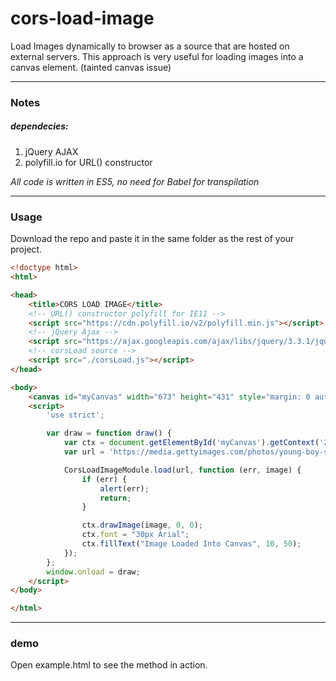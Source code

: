 # cors-load-image

Load Images dynamically to browser as a source that are hosted on external servers.
This approach is very useful for loading images into a canvas element. (tainted canvas issue)

---
### Notes
##### dependecies: 
1. jQuery AJAX 
2. polyfill.io for URL() constructor

_All code is written in ES5, no need for Babel for transpilation_

---
### Usage
Download the repo and paste it in the same folder as the rest of your project.
```html
<!doctype html>
<html>

<head>
    <title>CORS LOAD IMAGE</title>
    <!-- URL() constructor polyfill for IE11 -->
    <script src="https://cdn.polyfill.io/v2/polyfill.min.js"></script>
    <!-- jQuery Ajax -->
    <script src="https://ajax.googleapis.com/ajax/libs/jquery/3.3.1/jquery.min.js"></script>
    <!-- corsLoad source -->
    <script src="./corsLoad.js"></script>
</head>

<body>
    <canvas id="myCanvas" width="673" height="431" style="margin: 0 auto; display: block;"></canvas>
    <script>
        'use strict';

        var draw = function draw() {
            var ctx = document.getElementById('myCanvas').getContext('2d');
            var url = 'https://media.gettyimages.com/photos/young-boy-standing-on-a-rocky-outcrop-picture-id841868308';

            CorsLoadImageModule.load(url, function (err, image) {
                if (err) {
                    alert(err);
                    return;
                }

                ctx.drawImage(image, 0, 0);
                ctx.font = "30px Arial";
                ctx.fillText("Image Loaded Into Canvas", 10, 50);
            });
        };
        window.onload = draw; 
    </script>
</body>

</html>
```
---
### demo
Open example.html to see the method in action.

   

              
